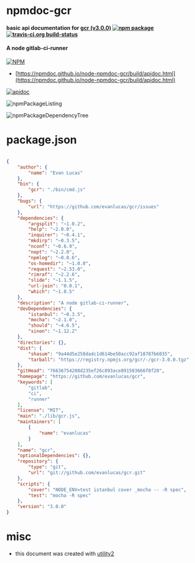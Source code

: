 # npmdoc-gcr

#### basic api documentation for  [gcr (v3.0.0)](https://github.com/evanlucas/gcr)  [![npm package](https://img.shields.io/npm/v/npmdoc-gcr.svg?style=flat-square)](https://www.npmjs.org/package/npmdoc-gcr) [![travis-ci.org build-status](https://api.travis-ci.org/npmdoc/node-npmdoc-gcr.svg)](https://travis-ci.org/npmdoc/node-npmdoc-gcr)

#### A node gitlab-ci-runner

[![NPM](https://nodei.co/npm/gcr.png?downloads=true&downloadRank=true&stars=true)](https://www.npmjs.com/package/gcr)

- [https://npmdoc.github.io/node-npmdoc-gcr/build/apidoc.html](https://npmdoc.github.io/node-npmdoc-gcr/build/apidoc.html)

[![apidoc](https://npmdoc.github.io/node-npmdoc-gcr/build/screenCapture.buildCi.browser.%252Ftmp%252Fbuild%252Fapidoc.html.png)](https://npmdoc.github.io/node-npmdoc-gcr/build/apidoc.html)

![npmPackageListing](https://npmdoc.github.io/node-npmdoc-gcr/build/screenCapture.npmPackageListing.svg)

![npmPackageDependencyTree](https://npmdoc.github.io/node-npmdoc-gcr/build/screenCapture.npmPackageDependencyTree.svg)



# package.json

```json

{
    "author": {
        "name": "Evan Lucas"
    },
    "bin": {
        "gcr": "./bin/cmd.js"
    },
    "bugs": {
        "url": "https://github.com/evanlucas/gcr/issues"
    },
    "dependencies": {
        "argsplit": "~1.0.2",
        "help": "~2.0.0",
        "inquirer": "~0.4.1",
        "mkdirp": "~0.3.5",
        "nconf": "~0.6.9",
        "nopt": "~2.2.0",
        "npmlog": "~0.0.6",
        "os-homedir": "~1.0.0",
        "request": "~2.53.0",
        "rimraf": "~2.2.6",
        "slide": "~1.1.5",
        "url-join": "0.0.1",
        "which": "~1.0.5"
    },
    "description": "A node gitlab-ci-runner",
    "devDependencies": {
        "istanbul": "~0.3.5",
        "mocha": "~2.1.0",
        "should": "~4.6.5",
        "sinon": "~1.12.2"
    },
    "directories": {},
    "dist": {
        "shasum": "9a44d5e258dadc1d614be50acc92af18787b6035",
        "tarball": "https://registry.npmjs.org/gcr/-/gcr-3.0.0.tgz"
    },
    "gitHead": "76636754208d235ef26c893ace891503666f8f20",
    "homepage": "https://github.com/evanlucas/gcr",
    "keywords": [
        "gitlab",
        "ci",
        "runner"
    ],
    "license": "MIT",
    "main": "./lib/gcr.js",
    "maintainers": [
        {
            "name": "evanlucas"
        }
    ],
    "name": "gcr",
    "optionalDependencies": {},
    "repository": {
        "type": "git",
        "url": "git://github.com/evanlucas/gcr.git"
    },
    "scripts": {
        "cover": "NODE_ENV=test istanbul cover _mocha -- -R spec",
        "test": "mocha -R spec"
    },
    "version": "3.0.0"
}
```



# misc
- this document was created with [utility2](https://github.com/kaizhu256/node-utility2)
